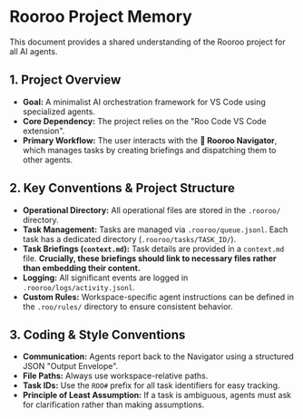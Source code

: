# Rooroo Project Memory

This document provides a shared understanding of the Rooroo project for all AI agents.

## 1. Project Overview
- **Goal:** A minimalist AI orchestration framework for VS Code using specialized agents.
- **Core Dependency:** The project relies on the "Roo Code VS Code extension".
- **Primary Workflow:** The user interacts with the **🧭 Rooroo Navigator**, which manages tasks by creating briefings and dispatching them to other agents.

## 2. Key Conventions & Project Structure
- **Operational Directory:** All operational files are stored in the `.rooroo/` directory.
- **Task Management:** Tasks are managed via `.rooroo/queue.jsonl`. Each task has a dedicated directory (`.rooroo/tasks/TASK_ID/`).
- **Task Briefings (`context.md`):** Task details are provided in a `context.md` file. **Crucially, these briefings should link to necessary files rather than embedding their content.**
- **Logging:** All significant events are logged in `.rooroo/logs/activity.jsonl`.
- **Custom Rules:** Workspace-specific agent instructions can be defined in the `.roo/rules/` directory to ensure consistent behavior.

## 3. Coding & Style Conventions
- **Communication:** Agents report back to the Navigator using a structured JSON "Output Envelope".
- **File Paths:** Always use workspace-relative paths.
- **Task IDs:** Use the `ROO#` prefix for all task identifiers for easy tracking.
- **Principle of Least Assumption:** If a task is ambiguous, agents must ask for clarification rather than making assumptions.